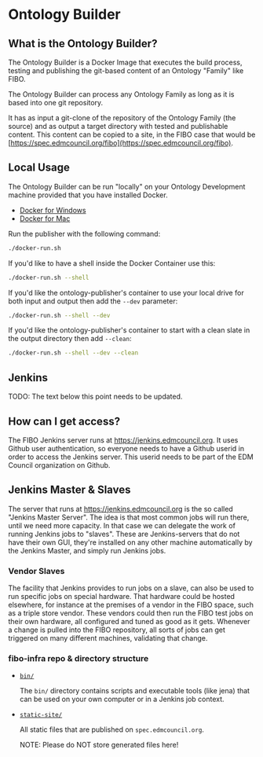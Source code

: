 # Ontology Builder

## What is the Ontology Builder?

The Ontology Builder is a Docker Image that executes the build process, testing and publishing
the git-based content of an Ontology "Family" like FIBO.

The Ontology Builder can process any Ontology Family as long as it is based into one git repository.
 
It has as input a git-clone of the repository of the Ontology Family (the source) and as output a target
directory with tested and publishable content.
This content can be copied to a site, in the FIBO case that would be
[https://spec.edmcouncil.org/fibo](https://spec.edmcouncil.org/fibo).

## Local Usage

The Ontology Builder can be run "locally" on your Ontology Development machine provided that you
have installed Docker.

- [Docker for Windows](https://www.docker.com/docker-windows)
- [Docker for Mac](https://www.docker.com/docker-mac)

Run the publisher with the following command:

```bash
./docker-run.sh
```

If you'd like to have a shell inside the Docker Container use this:

```bash
./docker-run.sh --shell
```

If you'd like the ontology-publisher's container to use your local drive for both input and output then add 
the `--dev` parameter:

```bash
./docker-run.sh --shell --dev
```

If you'd like the ontology-publisher's container to start with a clean slate in the output directory then add `--clean`: 

```bash
./docker-run.sh --shell --dev --clean
```

## Jenkins

TODO: The text below this point needs to be updated.

## How can I get access?

The FIBO Jenkins server runs at https://jenkins.edmcouncil.org.
It uses Github user authentication, so everyone needs to have a Github userid in order to access the Jenkins server.
This userid needs to be part of the EDM Council organization on Github.

## Jenkins Master & Slaves

The server that runs at https://jenkins.edmcouncil.org is the so called "Jenkins Master Server". 
The idea is that most common jobs will run there, until we need more capacity. In that case we can delegate the work
of running Jenkins jobs to "slaves". These are Jenkins-servers that do not have their own GUI, they're installed on 
any other machine automatically by the Jenkins Master, and simply run Jenkins jobs.

### Vendor Slaves

The facility that Jenkins provides to run jobs on a slave, can also be used to run specific jobs on special hardware. 
That hardware could be hosted elsewhere, for instance at the premises of a vendor in the FIBO space, such as a triple
store vendor. These vendors could then run the FIBO test jobs on their own hardware, all configured and tuned as good
as it gets. Whenever a change is pulled into the FIBO repository, all sorts of jobs can get triggered on many different
machines, validating that change.

### fibo-infra repo & directory structure

- [`bin/`](../bin/README.md)
  
  The `bin/` directory contains scripts and executable tools (like jena) that
  can be used on your own computer or in a Jenkins job context.
  
- [`static-site/`](../static-site/README.md)

  All static files that are published on `spec.edmcouncil.org`.
  
  NOTE: Please do NOT store generated files here!
  

